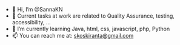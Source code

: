 - 👋 Hi, I’m @SannaKN
- 👀 Current tasks at work are related to Quality Assurance, testing, accessibility, ...
- 🌱 I’m currently learning Java, html, css, javascript, php, Python
- 📫 You can reach me at: skoskiranta@gmail.com

<!---
SannaKN/SannaKN is a ✨ special ✨ repository because its `README.md` (this file) appears on your GitHub profile.
You can click the Preview link to take a look at your changes.
--->
